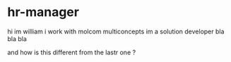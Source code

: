 # hr-manager
hi im william 
i work with molcom multiconcepts 
im a solution developer bla bla bla

and how is this different from the lastr one ?
